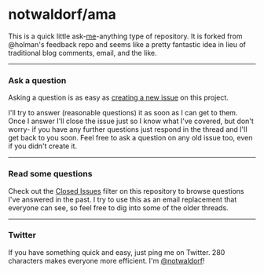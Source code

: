 # notwaldorf/ama

This is a quick little ask-[me](http://meowni.ca/about)-anything type of repository. It is forked from @holman's feedback repo and seems like a pretty fantastic idea in lieu of traditional blog comments, email, and the like.

---

### Ask a question

Asking a question is as easy as
[creating a new issue](https://github.com/notwaldorf/ama/issues/new) on this
project. 

I'll try to answer (reasonable questions) it as soon as I can get to them. Once I answer I'll close the
issue just so I know what I've covered, but don't worry- if you have any further
questions just respond in the thread and I'll get back to you soon. Feel free to
ask a question on any old issue too, even if you didn't create it.

---

### Read some questions

Check out the [Closed Issues](https://github.com/notwaldorf/ama/issues?q=is%3Aissue+is%3Aclosed)
filter on this repository to browse questions I've answered in the past. I try
to use this as an email replacement that everyone can see, so feel free to dig
into some of the older threads.

---

### Twitter

If you have something quick and easy, just ping me on Twitter. 280 characters
makes everyone more efficient. I'm [@notwaldorf](https://twitter.com/notwaldorf)!
